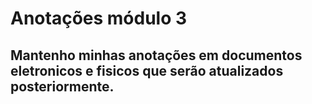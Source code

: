 # Anotações módulo 3

## Mantenho minhas anotações em documentos eletronicos e fisicos que serão atualizados posteriormente.